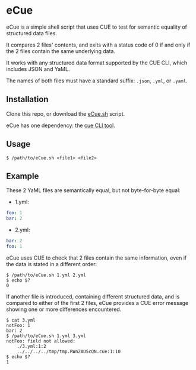 # eCue

eCue is a simple shell script that uses CUE to test for semantic equality of
structured data files.

It compares 2 files' contents, and exits with a status code of 0 if and only if
the 2 files contain the same underlying data.  

It works with any structured data format supported by the CUE CLI, which
includes JSON and YaML.

The names of both files must have a standard suffix: `.json`, `.yml`, or
`.yaml`.

## Installation

Clone this repo, or download the [eCue.sh](eCue.sh) script.

eCue has one dependency: the [cue CLI tool](https://cuelang.org/docs/install/).

## Usage

```shell
$ /path/to/eCue.sh <file1> <file2>
```

## Example

These 2 YaML files are semantically equal, but not byte-for-byte equal:

- 1.yml:
```yaml
foo: 1
bar: 2
```
- 2.yml:
```yaml
bar: 2
foo: 1
```

eCue uses CUE to check that 2 files contain the same information, even if the
data is stated in a different order:

```shell
$ /path/to/eCue.sh 1.yml 2.yml
$ echo $?
0
```

If another file is introduced, containing different structured data, and is
compared to either of the first 2 files, eCue provides a CUE error message
showing one or more differences encountered.

```shell
$ cat 3.yml
notFoo: 1
bar: 2
$ /path/to/eCue.sh 1.yml 3.yml 
notFoo: field not allowed:
    ./3.yml:1:2
    ../../../../tmp/tmp.RWnZAU5cQN.cue:1:10
$ echo $?
1
```
